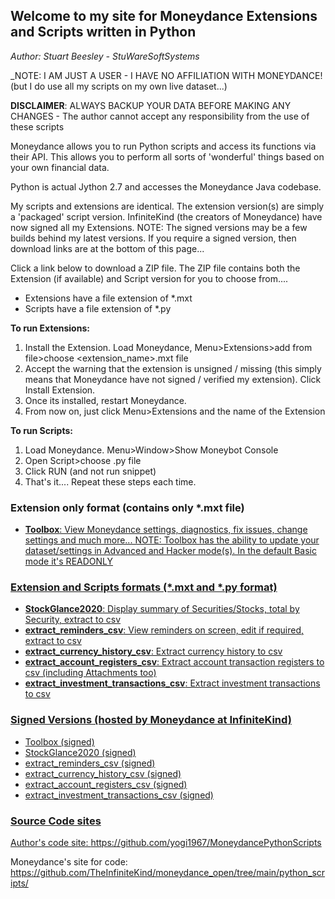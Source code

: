 ## Welcome to my site for Moneydance Extensions and Scripts written in Python

_Author: Stuart Beesley - StuWareSoftSystems_

_NOTE: I AM JUST A USER - I HAVE NO AFFILIATION WITH MONEYDANCE! (but I do use all my scripts on my own live dataset...)

**DISCLAIMER**: ALWAYS BACKUP YOUR DATA BEFORE MAKING ANY CHANGES - The author cannot accept any responsibility from the use of these scripts

Moneydance allows you to run Python scripts and access its functions via their API.
This allows you to perform all sorts of 'wonderful' things based on your own financial data.

Python is actual Jython 2.7 and accesses the Moneydance Java codebase.

My scripts and extensions are identical. The extension version(s) are simply a 'packaged' script version. 
InfiniteKind (the creators of Moneydance) have now signed all my Extensions. NOTE: The signed versions may be a few builds behind my latest versions.
If you require a signed version, then download links are at the bottom of this page...

Click a link below to download a ZIP file. The ZIP file contains both the Extension (if available) and Script version for you to choose from....
- Extensions have a file extension of *.mxt
- Scripts have a file extension of *.py

**To run Extensions:**
1) Install the Extension. Load Moneydance, Menu>Extensions>add from file>choose <extension_name>.mxt file
2) Accept the warning that the extension is unsigned / missing (this simply means that Moneydance have not signed / verified my extension). Click Install Extension.
3) Once its installed, restart Moneydance.
4) From now on, just click Menu>Extensions and the name of the Extension

**To run Scripts:**
1) Load Moneydance. Menu>Window>Show Moneybot Console
2) Open Script>choose <scriptname>.py file
3) Click RUN (and not run snippet)
4) That's it.... Repeat these steps each time.

### Extension only format (contains only *.mxt file)
- <a href="https://github.com/yogi1967/MoneydancePythonScripts/raw/master/toolbox.zip">**Toolbox**: View Moneydance settings, diagnostics, fix issues, change settings and much more...
NOTE: Toolbox has the ability to update your dataset/settings in Advanced and Hacker mode(s). In the default Basic mode it's READONLY

### Extension and Scripts formats (*.mxt and *.py format)
-  <a href="https://github.com/yogi1967/MoneydancePythonScripts/raw/master/stockglance2020.zip">**StockGlance2020**: Display summary of Securities/Stocks, total by Security, extract to csv 
-  <a href="https://github.com/yogi1967/MoneydancePythonScripts/raw/master/extract_reminders_csv.zip">**extract_reminders_csv**: View reminders on screen, edit if required, extract to csv
-  <a href="https://github.com/yogi1967/MoneydancePythonScripts/raw/master/extract_currency_history_csv.zip">**extract_currency_history_csv**: Extract currency history to csv
-  <a href="https://github.com/yogi1967/MoneydancePythonScripts/raw/master/extract_account_registers_csv.zip">**extract_account_registers_csv**: Extract account transaction registers to csv (including Attachments too)
-  <a href="https://github.com/yogi1967/MoneydancePythonScripts/raw/master/extract_investment_transactions_csv.zip">**extract_investment_transactions_csv**: Extract investment transactions to csv

### Signed Versions (hosted by Moneydance at InfiniteKind)
- <a href="https://infinitekind.com/app/md/extensions/toolbox.mxt">Toolbox (signed)
- <a href="https://infinitekind.com/app/md/extensions/stockglance2020.mxt">StockGlance2020 (signed)
- <a href="https://infinitekind.com/app/md/extensions/extract_reminders_csv.mxt">extract_reminders_csv (signed)
- <a href="https://infinitekind.com/app/md/extensions/extract_currency_history_csv.mxt">extract_currency_history_csv (signed)
- <a href="https://infinitekind.com/app/md/extensions/extract_account_registers_csv.mxt">extract_account_registers_csv (signed)
- <a href="https://infinitekind.com/app/md/extensions/extract_investment_transactions_csv.mxt">extract_investment_transactions_csv (signed)

### Source Code sites
Author's code site: <a href="https://github.com/yogi1967/MoneydancePythonScripts">https://github.com/yogi1967/MoneydancePythonScripts

Moneydance's site for code: <a href="https://github.com/TheInfiniteKind/moneydance_open/tree/main/python_scripts/">https://github.com/TheInfiniteKind/moneydance_open/tree/main/python_scripts/
